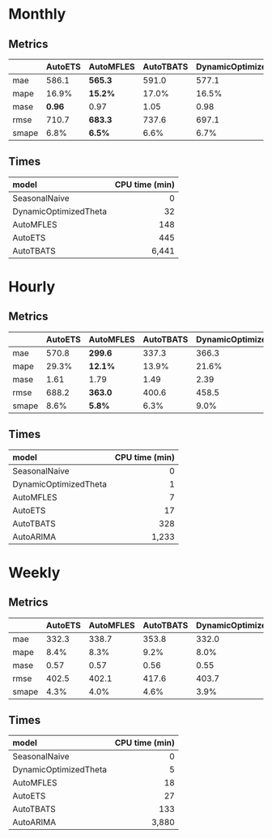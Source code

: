 # Monthly
## Metrics
|       | AutoETS   | AutoMFLES   | AutoTBATS   | DynamicOptimizedTheta   | SeasonalNaive   |
|:------|:----------|:------------|:------------|:------------------------|:----------------|
| mae   | 586.1     | **565.3**   | 591.0       | 577.1                   | 700.2           |
| mape  | 16.9%     | **15.2%**   | 17.0%       | 16.5%                   | 19.2%           |
| mase  | **0.96**  | 0.97        | 1.05        | 0.98                    | 1.26            |
| rmse  | 710.7     | **683.3**   | 737.6       | 697.1                   | 846.7           |
| smape | 6.8%      | **6.5%**    | 6.6%        | 6.7%                    | 8.0%            |

## Times
| model                 |   CPU time (min) |
|:----------------------|-----------------:|
| SeasonalNaive         |                0 |
| DynamicOptimizedTheta |               32 |
| AutoMFLES             |              148 |
| AutoETS               |              445 |
| AutoTBATS             |            6,441 |
# Hourly
## Metrics
|       | AutoETS   | AutoMFLES   | AutoTBATS   | DynamicOptimizedTheta   | SeasonalNaive   | AutoARIMA   |
|:------|:----------|:------------|:------------|:------------------------|:----------------|:------------|
| mae   | 570.8     | **299.6**   | 337.3       | 366.3                   | 353.9           | 307.8       |
| mape  | 29.3%     | **12.1%**   | 13.9%       | 21.6%                   | 15.6%           | 16.8%       |
| mase  | 1.61      | 1.79        | 1.49        | 2.39                    | 1.19            | **1.03**    |
| rmse  | 688.2     | **363.0**   | 400.6       | 458.5                   | 426.3           | 370.3       |
| smape | 8.6%      | **5.8%**    | 6.3%        | 9.0%                    | 7.0%            | 6.9%        |

## Times
| model                 |   CPU time (min) |
|:----------------------|-----------------:|
| SeasonalNaive         |                0 |
| DynamicOptimizedTheta |                1 |
| AutoMFLES             |                7 |
| AutoETS               |               17 |
| AutoTBATS             |              328 |
| AutoARIMA             |            1,233 |
# Weekly
## Metrics
|       | AutoETS   | AutoMFLES   | AutoTBATS   | DynamicOptimizedTheta   | SeasonalNaive   | AutoARIMA   |
|:------|:----------|:------------|:------------|:------------------------|:----------------|:------------|
| mae   | 332.3     | 338.7       | 353.8       | 332.0                   | 727.2           | **327.3**   |
| mape  | 8.4%      | 8.3%        | 9.2%        | 8.0%                    | 15.7%           | **7.5%**    |
| mase  | 0.57      | 0.57        | 0.56        | 0.55                    | 1.22            | **0.53**    |
| rmse  | 402.5     | 402.1       | 417.6       | 403.7                   | 790.7           | **397.4**   |
| smape | 4.3%      | 4.0%        | 4.6%        | 3.9%                    | 7.3%            | **3.8%**    |

## Times
| model                 |   CPU time (min) |
|:----------------------|-----------------:|
| SeasonalNaive         |                0 |
| DynamicOptimizedTheta |                5 |
| AutoMFLES             |               18 |
| AutoETS               |               27 |
| AutoTBATS             |              133 |
| AutoARIMA             |            3,880 |
